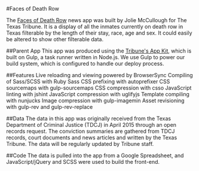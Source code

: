 #Faces of Death Row

The [Faces of Death Row](http://apps.texastribune.org/death-row) news app was built by Jolie McCullough for The Texas Tribune. It is a display of all the inmates currently on death row in Texas filterable by the length of their stay, race, age and sex. It could easily be altered to show other filterable data.

##Parent App
This app was produced using the [Tribune's App Kit](https://github.com/texastribune/newsapps-app-kit), which is built on Gulp, a task runner written in Node.js. We use Gulp to power our build system, which is configured to handle our deploy process.

##Features
Live reloading and viewing powered by BrowserSync
Compiling of Sass/SCSS with Ruby Sass
CSS prefixing with autoprefixer
CSS sourcemaps with gulp-sourcemaps
CSS compression with csso
JavaScript linting with jshint
JavaScript compression with uglifyjs
Template compiling with nunjucks
Image compression with gulp-imagemin
Asset revisioning with gulp-rev and gulp-rev-replace

##Data
The data in this app was originally received from the Texas Department of Criminal Justice (TDCJ) in April 2015 through an open records request. The conviction summaries are gathered from TDCJ records, court documents and news articles and written by the Texas Tribune. The data will be regularly updated by Tribune staff.

##Code
The data is pulled into the app from a Google Spreadsheet, and JavaScript/jQuery and SCSS were used to build the front-end.
